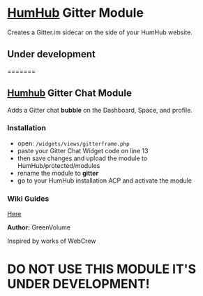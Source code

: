 # [HumHub](https://www.humhub.org/en) Gitter Module
Creates a Gitter.im sidecar on the side of your HumHub website.

## Under development
=======
## **[Humhub](https://www.humhub.org) Gitter Chat Module**

Adds a Gitter chat **bubble** on the Dashboard, Space, and profile.

### Installation

-  open: `/widgets/views/gitterframe.php`
-  paste your Gitter Chat Widget code on line 13
-  then save changes and upload the module to HumHub/protected/modules
-  rename the module to **gitter**
-  go to your HumHub installation ACP and activate the module

### Wiki Guides
[Here](https://github.com/GreenVolume/humhub-gitter-module/wiki)

__Author:__ GreenVolume

Inspired by works of WebCrew

# DO NOT USE THIS MODULE IT'S UNDER DEVELOPMENT!
